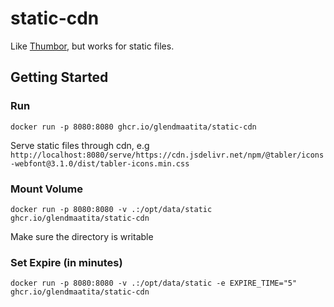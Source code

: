 # static-cdn

Like [Thumbor](https://www.thumbor.org/), but works for static files.

## Getting Started

### Run

```
docker run -p 8080:8080 ghcr.io/glendmaatita/static-cdn 
```

Serve static files through cdn, e.g `http://localhost:8080/serve/https://cdn.jsdelivr.net/npm/@tabler/icons-webfont@3.1.0/dist/tabler-icons.min.css`

### Mount Volume

```
docker run -p 8080:8080 -v .:/opt/data/static ghcr.io/glendmaatita/static-cdn 
```

Make sure the directory is writable

### Set Expire (in minutes)

```
docker run -p 8080:8080 -v .:/opt/data/static -e EXPIRE_TIME="5" ghcr.io/glendmaatita/static-cdn 
```
